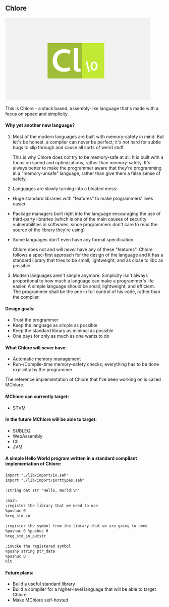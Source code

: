 Chlore
----

![Chlore logo](./chlore-logo-github-pages.png)

This is Chlore - a stack based, assembly-like language that's made with a focus on speed and simplicity.

#### Why yet another new language? ####

1. Most of the modern languages are built with memory-safety in mind. But let's be honest, a compiler can never be perfect; it's not hard for subtle bugs to slip through and cause all sorts of weird stuff.

   This is why Chlore does *not* try to be memory-safe at all. It is built with a focus on speed and optimizations, rather than memory-safety. It's always better to make the programmer aware that they're programming in a "memory-unsafe" language, rather than give them a false sense of safety.

2. Languages are slowly turning into a bloated mess:
- Huge standard libraries with "features" to make programmers' lives easier
- Package managers built right into the language encouraging the use of third-party libraries (which is one of the main causes of security vulnerabilities in softwares, since programmers don't care to read the source of the library they're using)
- Some languages don't even have any formal specification

   Chlore does not and will *never* have any of these "features". Chlore follows a spec-first approach for the design of the language and it has a standard library that tries to be small, lightweight, and as close to libc as possible.

3. Modern languages aren't simple anymore. Simplicity isn't always proportional to how much a language can make a programmer's life easier. A simple language should be small, lightweight, and efficient. The programmer shall be the one in full control of his code, rather than the compiler.

#### Design goals: ####
- Trust the programmer
- Keep the language as simple as possible
- Keep the standard library as minimal as possible
- One pays for only as much as one wants to do

#### What Chlore will *never* have: ####
- Automatic memory management
- Run-/Compile-time memory-safety checks; everything has to be done explicitly by the programmer

The reference implementation of Chlore that I've been working on is called MChlore.

#### MChlore can currently target: ####
- STVM

#### In the future MChlore will be able to target: ####
- SUBLEQ
- WebAssembly
- CIL
- JVM

#### A simple Hello World program written in a standard compliant implementation of Chlore: ####

````
import "./lib/import/io.sah"
import "./lib/import/porttypes.sah"

:string dat str "Hello, World!\n"

:main
;register the library that we need to use
%pushuc 0
%reg_std_io

;register the symbol from the library that we are going to need
%pushuc 0 %pushuc 0
%reg_std_io_putstr

;invoke the registered symbol
%pushp string ptr_data
%pushuc 0 !
hlt
````

#### Future plans: ####
- Build a useful standard library
- Build a compiler for a higher-level language that will be able to target Chlore
- Make MChlore self-hosted
